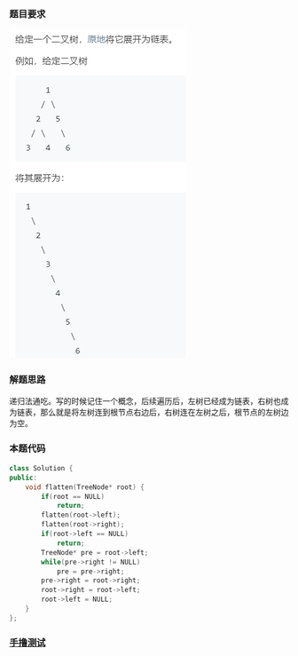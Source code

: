 ### 题目要求

![](./pic/114.png)

### 解题思路

递归法通吃。写的时候记住一个概念，后续遍历后，左树已经成为链表，右树也成为链表，那么就是将左树连到根节点右边后，右树连在左树之后，根节点的左树边为空。

### 本题代码

```c++
class Solution {
public:
    void flatten(TreeNode* root) {
        if(root == NULL)
            return;
        flatten(root->left);
        flatten(root->right);
        if(root->left == NULL)
            return;
        TreeNode* pre = root->left;
        while(pre->right != NULL)
            pre = pre->right;
        pre->right = root->right;
        root->right = root->left;
        root->left = NULL;
    }
};
```

### [手撸测试](<https://leetcode-cn.com/problems/flatten-binary-tree-to-linked-list/>) 

